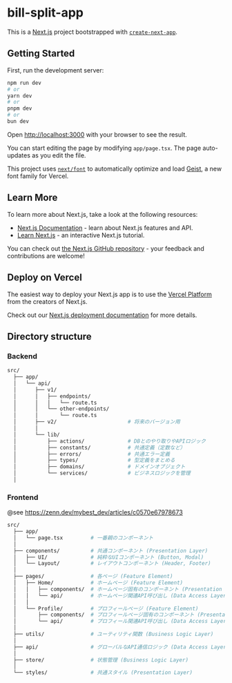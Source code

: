 # bill-split-app

This is a [Next.js](https://nextjs.org) project bootstrapped with [`create-next-app`](https://nextjs.org/docs/app/api-reference/cli/create-next-app).

## Getting Started

First, run the development server:

```bash
npm run dev
# or
yarn dev
# or
pnpm dev
# or
bun dev
```

Open [http://localhost:3000](http://localhost:3000) with your browser to see the result.

You can start editing the page by modifying `app/page.tsx`. The page auto-updates as you edit the file.

This project uses [`next/font`](https://nextjs.org/docs/app/building-your-application/optimizing/fonts) to automatically optimize and load [Geist](https://vercel.com/font), a new font family for Vercel.

## Learn More

To learn more about Next.js, take a look at the following resources:

- [Next.js Documentation](https://nextjs.org/docs) - learn about Next.js features and API.
- [Learn Next.js](https://nextjs.org/learn) - an interactive Next.js tutorial.

You can check out [the Next.js GitHub repository](https://github.com/vercel/next.js) - your feedback and contributions are welcome!

## Deploy on Vercel

The easiest way to deploy your Next.js app is to use the [Vercel Platform](https://vercel.com/new?utm_medium=default-template&filter=next.js&utm_source=create-next-app&utm_campaign=create-next-app-readme) from the creators of Next.js.

Check out our [Next.js deployment documentation](https://nextjs.org/docs/app/building-your-application/deploying) for more details.

## Directory structure

### Backend

```bash
src/
  ├── app/
  │   └── api/
  │      ├── v1/
  │      │   ├── endpoints/
  │      │   │   └── route.ts
  │      │   └── other-endpoints/
  │      │       └── route.ts
  │      ├── v2/                       # 将来のバージョン用
  │      │
  │      └── lib/
  │          ├── actions/              # DBとのやり取りやAPIロジック
  │          ├── constants/            # 共通定義（定数など）
  │          ├── errors/               # 共通エラー定義
  │          ├── types/                # 型定義をまとめる
  │          ├── domains/              # ドメインオブジェクト
  │          └── services/             # ビジネスロジックを管理
  │
```

### Frontend

@see https://zenn.dev/mybest_dev/articles/c0570e67978673

```bash
src/
  ├── app/
  │   └── page.tsx         # 一番親のコンポーネント
  │
  ├── components/          # 共通コンポーネント (Presentation Layer)
  │   ├── UI/              # 純粋なUIコンポーネント (Button, Modal)
  │   └── Layout/          # レイアウトコンポーネント (Header, Footer)
  │
  ├── pages/               # 各ページ (Feature Element)
  │   ├── Home/            # ホームページ (Feature Element)
  │   │   ├── components/  # ホームページ固有のコンポーネント (Presentation Layer)
  │   │   └── api/         # ホームページ関連API呼び出し (Data Access Layer)
  │   │
  │   └── Profile/         # プロフィールページ (Feature Element)
  │       ├── components/  # プロフィールページ固有のコンポーネント (Presentation Layer)
  │       └── api/         # プロフィール関連API呼び出し (Data Access Layer)
  │
  ├── utils/               # ユーティリティ関数 (Business Logic Layer)
  │
  ├── api/                 # グローバルなAPI通信ロジック (Data Access Layer)
  │
  ├── store/               # 状態管理 (Business Logic Layer)
  │
  └── styles/              # 共通スタイル (Presentation Layer)
```
